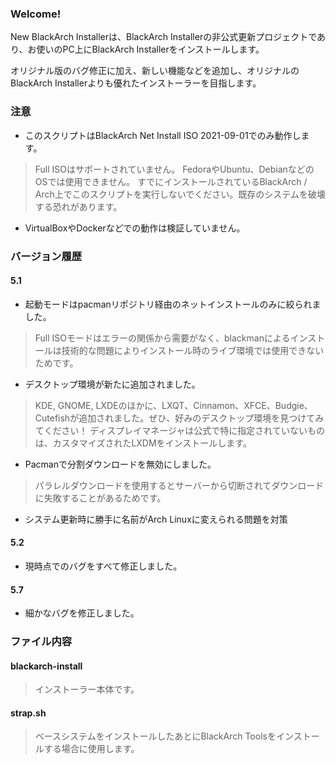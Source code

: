 ### Welcome!
New BlackArch Installerは、BlackArch Installerの非公式更新プロジェクトであり、お使いのPC上にBlackArch Installerをインストールします。

オリジナル版のバグ修正に加え、新しい機能などを追加し、オリジナルのBlackArch Installerよりも優れたインストーラーを目指します。

### 注意
- このスクリプトはBlackArch Net Install ISO 2021-09-01でのみ動作します。
> Full ISOはサポートされていません。
FedoraやUbuntu、DebianなどのOSでは使用できません。
すでにインストールされているBlackArch / Arch上でこのスクリプトを実行しないでください。既存のシステムを破壊する恐れがあります。

- VirtualBoxやDockerなどでの動作は検証していません。

### バージョン履歴
#### 5.1
- 起動モードはpacmanリポジトリ経由のネットインストールのみに絞られました。
> Full ISOモードはエラーの関係から需要がなく、blackmanによるインストールは技術的な問題によりインストール時のライブ環境では使用できないためです。

- デスクトップ環境が新たに追加されました。
> KDE, GNOME, LXDEのほかに、LXQT、Cinnamon、XFCE、Budgie、Cutefishが追加されました。ぜひ、好みのデスクトップ環境を見つけてみてください！
ディスプレイマネージャは公式で特に指定されていないものは、カスタマイズされたLXDMをインストールします。

- Pacmanで分割ダウンロードを無効にしました。
> パラレルダウンロードを使用するとサーバーから切断されてダウンロードに失敗することがあるためです。

- システム更新時に勝手に名前がArch Linuxに変えられる問題を対策

#### 5.2
- 現時点でのバグをすべて修正しました。

#### 5.7
- 細かなバグを修正しました。

### ファイル内容
#### blackarch-install
> インストーラー本体です。

#### strap.sh
> ベースシステムをインストールしたあとにBlackArch Toolsをインストールする場合に使用します。

